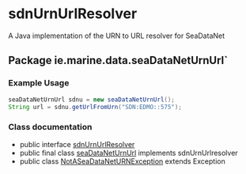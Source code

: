 # sdnUrnUrlResolver
A Java implementation of the URN to URL resolver for SeaDataNet

## Package ie.marine.data.seaDataNetUrnUrl`

### Example Usage
```java
seaDataNetUrnUrl sdnu = new seaDataNetUrnUrl();
String url = sdnu.getUrlFromUrn("SDN:EDMO::575");
```

### Class documentation
- public interface [sdnUrnUrlResolver](SDNURNRESOLVER.MD)
- public final class [seaDataNetUrnUrl](SEADATANETURNURL.MD) implements sdnUrnUrlresolver
- public class [NotASeaDataNetURNException](NOTASEADATANETURNEXCEPTION.MD) extends Exception